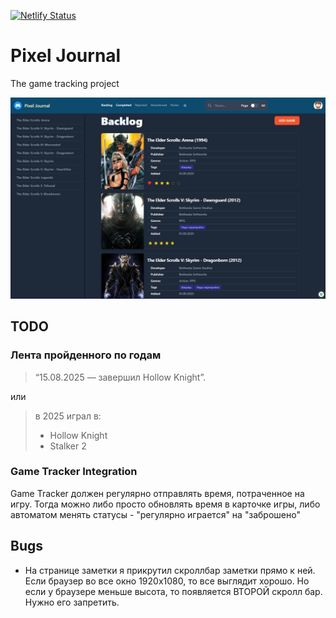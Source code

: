 [![Netlify Status](https://api.netlify.com/api/v1/badges/b12f1fa8-cd9b-477d-9a5d-1bc26e9ef06f/deploy-status)](https://app.netlify.com/projects/pixel-journal/deploys)

Pixel Journal
===================

The game tracking project

![](.github/img1.png)

TODO
---------------------

### Лента пройденного по годам

> “15.08.2025 — завершил Hollow Knight”.

или 

> в 2025 играл в:
> - Hollow Knight  
> - Stalker 2

### Game Tracker Integration

Game Tracker должен регулярно отправлять время, потраченное на игру. Тогда можно либо просто обновлять время в карточке игры,
либо автоматом менять статусы - "регулярно играется" на "заброшено"



Bugs
---------------

- На странице заметки я прикрутил скроллбар заметки прямо к ней. Если браузер во все окно 1920x1080, то все выглядит
хорошо. Но если у браузере меньше высота, то появляется ВТОРОЙ скролл бар. Нужно его запретить. 

